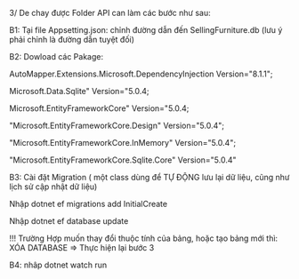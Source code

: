 3/ De chay được Folder API can làm các bước như sau: 

B1: Tại file Appsetting.json: chỉnh đường dẫn đến SellingFurniture.db (lưu ý phải chỉnh là đường dẫn tuyệt đối)


B2: Dowload các Pakage:

AutoMapper.Extensions.Microsoft.DependencyInjection Version="8.1.1";

Microsoft.Data.Sqlite" Version="5.0.4;

Microsoft.EntityFrameworkCore" Version="5.0.4;

"Microsoft.EntityFrameworkCore.Design" Version="5.0.4";

"Microsoft.EntityFrameworkCore.InMemory" Version="5.0.4";

"Microsoft.EntityFrameworkCore.Sqlite.Core" Version="5.0.4"


B3: Cài đặt Migration ( một class dùng để TỰ ĐỘNG lưu lại dữ liệu, cũng như lịch sử cập nhật dữ liệu)

Nhập dotnet ef migrations add InitialCreate

Nhập dotnet ef database update

!!! Trường Hợp muốn thay đổi thuộc tính của bảng, hoặc tạo bảng mới thì: XÓA DATABASE => Thực hiện lại bước 3


B4: nhâp dotnet watch run

